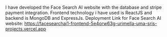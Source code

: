 I have developed the Face Search AI website with the database and stripe payment integration. Frontend technology i have used is ReactJS and backend is MongoDB and ExpressJs.
Deployment Link for Face Search AI website: https://facesearchai1-frontend-5e4orw63g-urimella-uma-sris-projects.vercel.app
